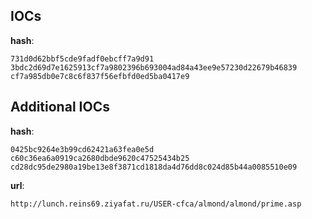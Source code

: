 
## IOCs

__hash__:

```text
731d0d62bbf5cde9fadf0ebcff7a9d91
3bdc2d69d7e1625913cf7a9802396b693004ad84a43ee9e57230d22679b46839
cf7a985db0e7c8c6f837f56efbfd0ed5ba0417e9
```

## Additional IOCs

__hash__:

```text
0425bc9264e3b99cd62421a63fea0e5d
c60c36ea6a0919ca2680dbde9620c47525434b25
cd28dc95de2980a19be13e8f3871cd1818da4d76dd8c024d85b44a0085510e09
```

__url__:

```text
http://lunch.reins69.ziyafat.ru/USER-cfca/almond/almond/prime.asp
```
